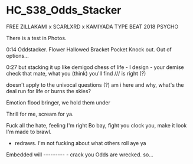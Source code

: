 # HC_S38_Odds_Stacker

FREE ZILLAKAMI x SCARLXRD x KAMIYADA TYPE BEAT 2018 PSYCHO

There is a test in Photos.



0:14 
Oddstacker.
Flower
Hallowed
Bracket
Pocket
Knock out.
Out of options...

0:27
but stacking it up like demigod
chess of life - I design - your demise
check that mate, what you (think) you'll find  /// is right (?)

doesn't apply to the univocal questions (?)
am i here and why, what's the deal
run for life or burns the skies?

Emotion flood bringer, we hold them under

Thrill for me, scream for ya.

Fuck all the hate, feeling I'm right
Bo bay, fight you clock you, make it look I'm made to brawl.
- redraws. I'm not fucking about what others roll aye ya

Embedded will --------- - crack you
Odds are wrecked.
so...










